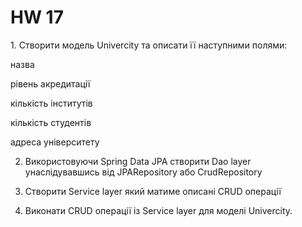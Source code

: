 # HW 17
<p>
1. Створити модель Univercity та описати її наступними полями:

назва
  
рівень акредитації
  
кількість інститутів
  
кількість студентів
  
адреса університету
  
2. Використовуючи Spring Data JPA створити Dao layer унаслідувавшись від JPARepository або CrudRepository

3. Створити Service layer який матиме описані CRUD операції

4. Виконати CRUD операції із Service layer для моделі Univercity. 

</p>
